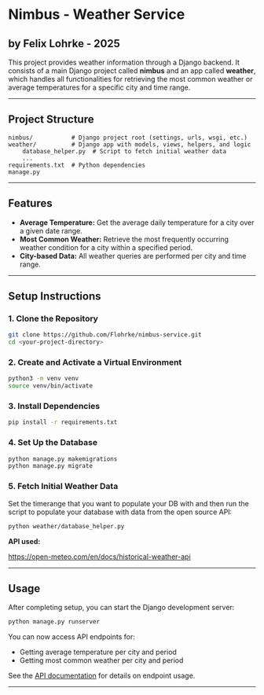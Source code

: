# Nimbus - Weather Service
## by Felix Lohrke - 2025

This project provides weather information through a Django backend.
It consists of a main Django project called **nimbus** and an app called **weather**, which handles all functionalities 
for retrieving the most common weather or average temperatures for a specific city and time range.

---

## Project Structure

```
nimbus/           # Django project root (settings, urls, wsgi, etc.)
weather/          # Django app with models, views, helpers, and logic
    database_helper.py  # Script to fetch initial weather data
    ...
requirements.txt  # Python dependencies
manage.py
```

---

## Features

* **Average Temperature:** Get the average daily temperature for a city over a given date range.
* **Most Common Weather:** Retrieve the most frequently occurring weather condition for a city within a specified period.
* **City-based Data:** All weather queries are performed per city and time range.

---

## Setup Instructions

### 1. Clone the Repository

```sh
git clone https://github.com/Flohrke/nimbus-service.git
cd <your-project-directory>
```

### 2. Create and Activate a Virtual Environment

```sh
python3 -m venv venv
source venv/bin/activate 
```

### 3. Install Dependencies

```sh
pip install -r requirements.txt
```

### 4. Set Up the Database

```sh
python manage.py makemigrations
python manage.py migrate
```

### 5. Fetch Initial Weather Data

Set the timerange that you want to populate your DB with and then run the script to populate your database with data 
from the open source API:

```sh
python weather/database_helper.py
```

**API used:**

https://open-meteo.com/en/docs/historical-weather-api

---

## Usage

After completing setup, you can start the Django development server:

```sh
python manage.py runserver
```

You can now access API endpoints for:

* Getting average temperature per city and period
* Getting most common weather per city and period

See the [API documentation](API.md) for details on endpoint usage.

---
